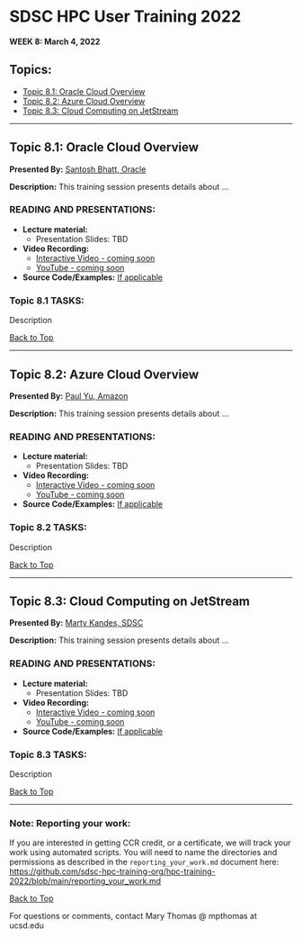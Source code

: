 # SDSC HPC User Training 2022

**WEEK 8: March 4, 2022**

## Topics:<a name="top">
* [Topic 8.1: Oracle Cloud Overview](#topic1)
* [Topic 8.2: Azure Cloud Overview](#topic2)
* [Topic 8.3: Cloud Computing on JetStream](#topic3)

________
## Topic 8.1: Oracle Cloud Overview  <a name="topic1"></a>
**Presented By:** [Santosh Bhatt, Oracle](https://github.com/sdsc-hpc-training-org/hpc-training-2022#bhatt) 

**Description:** This training session presents details about ...
  
### READING AND PRESENTATIONS:
* **Lecture material:** 
   * Presentation Slides: TBD
* **Video Recording:** 
   * [Interactive Video - coming soon]() 
   * [YouTube - coming soon]()
* **Source Code/Examples:** [If applicable]()

### Topic 8.1 TASKS:

Description

[Back to Top](#top)
__________________

## Topic 8.2:  Azure Cloud Overview <a name="topic2"></a>
**Presented By:** [Paul Yu, Amazon](https://github.com/sdsc-hpc-training-org/hpc-training-2022#paulyu) 

**Description:** This training session presents details about ...
  
### READING AND PRESENTATIONS:
* **Lecture material:** 
   * Presentation Slides: TBD
* **Video Recording:** 
   * [Interactive Video - coming soon]() 
   * [YouTube - coming soon]()
* **Source Code/Examples:** [If applicable]()

### Topic 8.2 TASKS:

Description

[Back to Top](#top)
__________________
  
  
 ## Topic 8.3: Cloud Computing on JetStream  <a name="topic3"></a>
**Presented By:** [Marty Kandes, SDSC](https://github.com/sdsc-hpc-training-org/hpc-training-2022#kandes) 

**Description:** This training session presents details about ...
  
### READING AND PRESENTATIONS:
* **Lecture material:** 
   * Presentation Slides: TBD
* **Video Recording:** 
   * [Interactive Video - coming soon]() 
   * [YouTube - coming soon]()
* **Source Code/Examples:** [If applicable]()

### Topic 8.3 TASKS:

Description

[Back to Top](#top)
__________________
  
  
  
### Note: Reporting your work:
If you are interested in getting CCR credit, or a certificate, we will track your work using automated scripts.
You will need to name the directories and permissions as described in the ``reporting_your_work.md`` document here:
https://github.com/sdsc-hpc-training-org/hpc-training-2022/blob/main/reporting_your_work.md

[Back to Top](#top)


For questions or comments, contact Mary Thomas @ mpthomas  at  ucsd.edu
